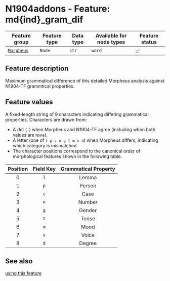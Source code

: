 # N1904addons - Feature: md{ind}_gram_dif

Feature group |Feature type | Data type | Available for node types | Feature status
---  | --- | --- | --- | ---
[`Morpheus`](README.md#feature-group-morpheus-analyses-meta-and-summary) | `Node` | `str` | `word` | [✅](featurestatus.md#Trustworthy "Trustworthy")

## Feature description

Maximum grammatical difference of this detailed Morpheus analysis against N1904-TF grammtical properties.

## Feature values

A fixed-length string of 9 characters indicating differing grammatical properties. Characters are drawn from:

* A dot (`.`) when Morpheus and N1904-TF agree (including when both values are `None`).
* A letter (one of `l p c n g t m v d`) when Morpheus differs, indicating which category is mismatched.
* The character positions correspond to the canonical order of morphological features shown in the following table.

| Position | Field Key | Grammatical Property 
| :------: | :-------: | :------------------: 
|     0    |    `l`    |         Lemma        
|     1    |    `p`    |        Person        
|     2    |    `c`    |         Case         
|     3    |    `n`    |        Number        
|     4    |    `g`    |        Gender        
|     5    |    `t`    |         Tense        
|     6    |    `m`    |         Mood         
|     7    |    `v`    |         Voice        
|     8    |    `d`    |        Degree        


## See also

[using this feature](using_gram_dif.md)
